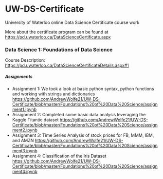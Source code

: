 # UW-DS-Certificate
University of Waterloo online Data Science Certificate course work 

More about the certificate program can be found at https://pd.uwaterloo.ca/DataScienceCertificate.aspx

### Data Science 1: Foundations of Data Science

Course Description: https://pd.uwaterloo.ca/DataScienceCertificateDetails.aspx#1

##### Assignments 

- Assignment 1: We took a look at basic python syntax, python functions and working with strings and dictionaries https://github.com/AndrewWolfe21/UW-DS-Certificate/blob/master/Foundations%20of%20Data%20Science/assignment1.ipynb
- Assignment 2: Completed some basic data analysis leveraging the Kaggle Titantic dataset https://github.com/AndrewWolfe21/UW-DS-Certificate/blob/master/Foundations%20of%20Data%20Science/assignment2.ipynb
- Assignment 3: Time Series Analysis of stock prices for FB, MMM, IBM, and AMZN https://github.com/AndrewWolfe21/UW-DS-Certificate/blob/master/Foundations%20of%20Data%20Science/assignment3.ipynb
- Assignment 4: Classification of the Iris Dataset https://github.com/AndrewWolfe21/UW-DS-Certificate/blob/master/Foundations%20of%20Data%20Science/assignment4.ipynb
